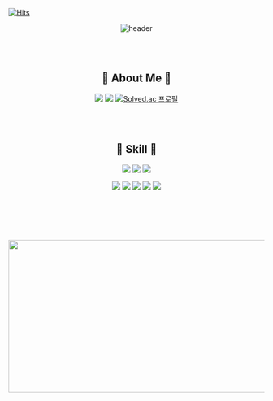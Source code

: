 [![Hits](https://hits.seeyoufarm.com/api/count/incr/badge.svg?url=https%3A%2F%2Fgithub.com%2Fj-miiin&count_bg=%23000000&title_bg=%23A2D2DF&icon=askfm.svg&icon_color=%23FFF7C8&title=meow&edge_flat=false)](https://hits.seeyoufarm.com)


<div align="center">

![header](https://capsule-render.vercel.app/api?type=venom&color=A2D2DF&height=130&section=header&text=j-miiin&desc=Game%20Developer&descAlign=80&descAlignY=70&animation=twinkling&fontColor=FFD1DC&fontSize=60)

<br></br>

## 🎀 About Me 🎀
<a href="https://github.com/j-miiin"><img src="https://img.shields.io/badge/GitHub-A2D2DF?style=flat-square&logo=GitHub&logoColor=FFF7C8"/></a> <a href="https://velog.io/@lazypotato"><img src="https://img.shields.io/badge/Velog-A2D2DF?style=flat-square&logo=Velog&logoColor=FFF7C8"/></a> [![Solved.ac 프로필](http://mazassumnida.wtf/api/mini/generate_badge?boj=august_min)](https://solved.ac/august_min)

<br></br>

## 🧁 Skill 🧁
<img src="https://img.shields.io/badge/C%23-A2D2DF?style=flat-square&logo=CSharp&logoColor=FFF7C8"/> <img src="https://img.shields.io/badge/Unity-A2D2DF?style=flat-square&logo=Unity&logoColor=FFF7C8"/> <img src="https://img.shields.io/badge/C++-A2D2DF?style=flat-square&logo=Cpp&logoColor=FFF7C8"/>

<img src="https://img.shields.io/badge/Git-A2D2DF?style=flat-square&logo=github&logoColor=FFF7C8"/> <img src="https://img.shields.io/badge/SVN-A2D2DF?style=flat-square&logo=svn&logoColor=FFF7C8"/> <img src="https://img.shields.io/badge/Notion-A2D2DF?style=flat-square&logo=Notion&logoColor=FFF7C8"/> <img src="https://img.shields.io/badge/Figma-A2D2DF?style=flat-square&logo=Figma&logoColor=FFF7C8"/> <img src="https://img.shields.io/badge/Confluence-A2D2DF?style=flat-square&logo=Confluence&logoColor=FFF7C8"/>

<br></br>
---

<a href="https://github.com/devxb/gitanimals">
<img
  src="https://render.gitanimals.org/farms/j-miiin"
  width="800"
  height="300"
/>
</a>

</div>



